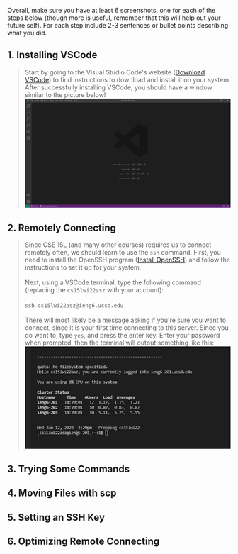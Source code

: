 Overall, make sure you have at least 6 screenshots, one for each of the steps below (though more is useful, remember that this will help out your future self). For each step include 2-3 sentences or bullet points describing what you did.

## 1. Installing VSCode
> Start by going to the Visual Studio Code's website ([Download VSCode](https://code.visualstudio.com/Download)) to find instructions to download and install it on your system. After successfully installing VSCode, you should have a window similar to the picture below!
![Image](photos/vscode2.png "VSCode example")



## 2. Remotely Connecting
> Since CSE 15L (and many other courses) requires us to connect remotely often, we should learn to use the `ssh` command. First, you need to install the OpenSSH program ([Install OpenSSH](https://docs.microsoft.com/en-us/windows-server/administration/openssh/openssh_install_firstuse)) and follow the instructions to set it up for your system. 
<br><br>
Next, using a VSCode terminal, type the following command (replacing the `cs15lwi22asz` with your account):
<br><br>
`ssh cs15lwi22asz@ieng6.ucsd.edu`
<br><br>
There will most likely be a message asking if you're sure you want to connect, since it is your first time connecting to this server. Since you do want to, type `yes`, and press the enter key. Enter your password when prompted, then the terminal will output something like this:
![Image](photos/ssh.png "ssh example")



## 3. Trying Some Commands



## 4. Moving Files with scp



## 5. Setting an SSH Key



## 6. Optimizing Remote Connecting
